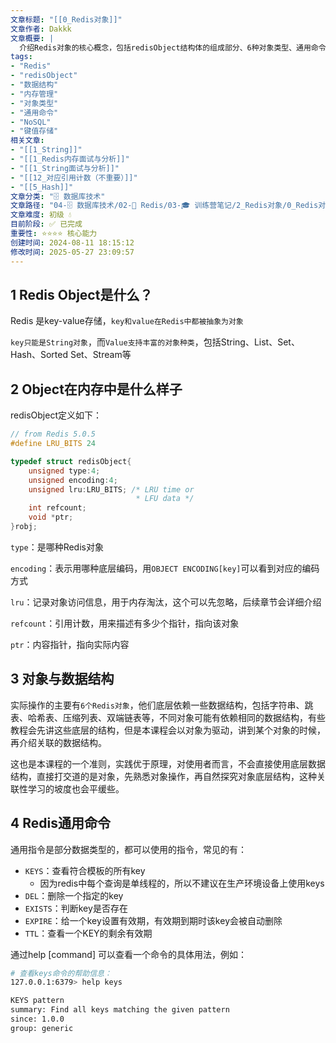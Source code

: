 ```yaml
---
文章标题: "[[0_Redis对象]]" 
文章作者: Dakkk
文章概要: |
  介绍Redis对象的核心概念，包括redisObject结构体的组成部分、6种对象类型、通用命令，以及对象与底层数据结构的关系。
tags:
- "Redis"
- "redisObject"
- "数据结构"
- "内存管理"
- "对象类型"
- "通用命令"
- "NoSQL"
- "键值存储"
相关文章:
- "[[1_String]]"
- "[[1_Redis内存面试与分析]]"
- "[[1_String面试与分析]]"
- "[[12_对应引用计数（不重要）]]"
- "[[5_Hash]]"
文章分类: "🗄️ 数据库技术"
文章路径: "04-🗄️ 数据库技术/02-🔴 Redis/03-🎓 训练营笔记/2_Redis对象/0_Redis对象.md"
文章难度: 初级 💧
目前阶段: ✅ 已完成
重要性: ⭐⭐⭐⭐ 核心能力
创建时间: 2024-08-11 18:15:12
修改时间: 2025-05-27 23:09:57
---
```


## 1 Redis Object是什么？

Redis 是key-value存储，`key和value在Redis中都被抽象为对象`

`key只能是String对象`，而`Value支持丰富的对象种类`，包括String、List、Set、Hash、Sorted Set、Stream等

## 2 Object在内存中是什么样子

redisObject定义如下：
```C
// from Redis 5.0.5
#define LRU_BITS 24

typedef struct redisObject{
	unsigned type:4;
	unsigned encoding:4;
	unsigned lru:LRU_BITS; /* LRU time or
							* LFU data */
	int refcount;
	void *ptr;
}robj;
```

`type`：是哪种Redis对象

`encoding`：表示用哪种底层编码，用`OBJECT ENCODING[key]`可以看到对应的编码方式

`lru`：记录对象访问信息，用于内存淘汰，这个可以先忽略，后续章节会详细介绍

`refcount`：引用计数，用来描述有多少个指针，指向该对象

`ptr`：内容指针，指向实际内容

## 3 对象与数据结构

实际操作的主要有`6个Redis对象`，他们底层依赖一些数据结构，包括字符串、跳表、哈希表、压缩列表、双端链表等，不同对象可能有依赖相同的数据结构，有些教程会先讲这些底层的结构，但是本课程会以对象为驱动，讲到某个对象的时候，再介绍关联的数据结构。

这也是本课程的一个准则，实践优于原理，对使用者而言，不会直接使用底层数据结构，直接打交道的是对象，先熟悉对象操作，再自然探究对象底层结构，这种关联性学习的坡度也会平缓些。


## 4 Redis通用命令

通用指令是部分数据类型的，都可以使用的指令，常见的有：

- `KEYS`：查看符合模板的所有key
	- 因为redis中每个查询是单线程的，所以不建议在生产环境设备上使用keys
- `DEL`：删除一个指定的key
- `EXISTS`：判断key是否存在
- `EXPIRE`：给一个key设置有效期，有效期到期时该key会被自动删除
- `TTL`：查看一个KEY的剩余有效期

通过help [command] 可以查看一个命令的具体用法，例如：

```sh
# 查看keys命令的帮助信息：
127.0.0.1:6379> help keys

KEYS pattern
summary: Find all keys matching the given pattern
since: 1.0.0
group: generic
```

